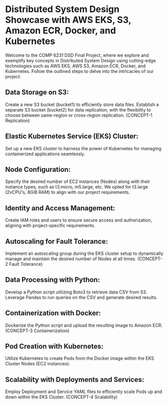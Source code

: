 # Distributed System Design Showcase with AWS EKS, S3, Amazon ECR, Docker, and Kubernetes
Welcome to the COMP 6231 DSD Final Project, where we explore and exemplify key concepts in Distributed System Design using cutting-edge technologies such as AWS EKS, AWS S3, Amazon ECR, Docker, and Kubernetes. Follow the outlined steps to delve into the intricacies of our project:

## Data Storage on S3:

Create a new S3 bucket (bucket1) to efficiently store data files.
Establish a separate S3 bucket (bucket2) for data replication, with the flexibility to choose between same-region or cross-region replication. (CONCEPT-1 Replication)
## Elastic Kubernetes Service (EKS) Cluster:

Set up a new EKS cluster to harness the power of Kubernetes for managing containerized applications seamlessly.
## Node Configuration:

Specify the desired number of EC2 instances (Nodes) along with their instance types, such as t3.micro, m5.large, etc. We opted for t3.large (2vCPU's, 8GiB RAM) to align with our project requirements.
## Identity and Access Management:

Create IAM roles and users to ensure secure access and authorization, aligning with project-specific requirements.
## Autoscaling for Fault Tolerance:

Implement an autoscaling group during the EKS cluster setup to dynamically manage and maintain the desired number of Nodes at all times. (CONCEPT-2 Fault Tolerance)
## Data Processing with Python:

Develop a Python script utilizing Boto3 to retrieve data CSV from S3.
Leverage Pandas to run queries on the CSV and generate desired results.
## Containerization with Docker:

Dockerize the Python script and upload the resulting image to Amazon ECR. (CONCEPT-3 Containerization)
## Pod Creation with Kubernetes:

Utilize Kubernetes to create Pods from the Docker image within the EKS Cluster Nodes (EC2 instances).
## Scalability with Deployments and Services:

Employ Deployment and Service YAML files to efficiently scale Pods up and down within the EKS Cluster. (CONCEPT-4 Scalability)
